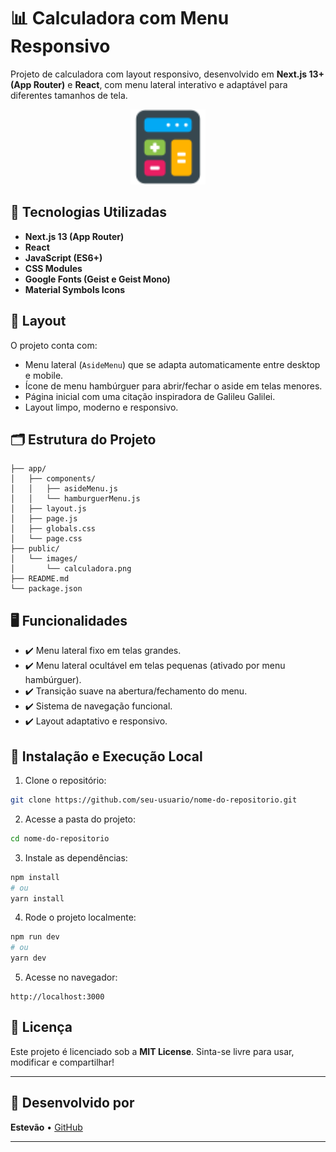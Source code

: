 
# 📊 Calculadora com Menu Responsivo

Projeto de calculadora com layout responsivo, desenvolvido em **Next.js 13+ (App Router)** e **React**, com menu lateral interativo e adaptável para diferentes tamanhos de tela.

<div align="center">
  <img src="./public/images/calculadora.png" alt="Logo" width="120" />
</div>

## 🚀 Tecnologias Utilizadas

- **Next.js 13 (App Router)**
- **React**
- **JavaScript (ES6+)**
- **CSS Modules**
- **Google Fonts (Geist e Geist Mono)**
- **Material Symbols Icons**

## 🎨 Layout

O projeto conta com:

- Menu lateral (`AsideMenu`) que se adapta automaticamente entre desktop e mobile.
- Ícone de menu hambúrguer para abrir/fechar o aside em telas menores.
- Página inicial com uma citação inspiradora de Galileu Galilei.
- Layout limpo, moderno e responsivo.

## 🗂️ Estrutura do Projeto

```
├── app/
│   ├── components/
│   │   ├── asideMenu.js
│   │   └── hamburguerMenu.js
│   ├── layout.js
│   ├── page.js
│   ├── globals.css
│   └── page.css
├── public/
│   └── images/
│       └── calculadora.png
├── README.md
└── package.json
```

## 🖥️ Funcionalidades

- ✔️ Menu lateral fixo em telas grandes.
- ✔️ Menu lateral ocultável em telas pequenas (ativado por menu hambúrguer).
- ✔️ Transição suave na abertura/fechamento do menu.
- ✔️ Sistema de navegação funcional.
- ✔️ Layout adaptativo e responsivo.

## 🔧 Instalação e Execução Local

1. Clone o repositório:
```bash
git clone https://github.com/seu-usuario/nome-do-repositorio.git
```

2. Acesse a pasta do projeto:
```bash
cd nome-do-repositorio
```

3. Instale as dependências:
```bash
npm install
# ou
yarn install
```

4. Rode o projeto localmente:
```bash
npm run dev
# ou
yarn dev
```

5. Acesse no navegador:
```
http://localhost:3000
```

## 📜 Licença

Este projeto é licenciado sob a **MIT License**. Sinta-se livre para usar, modificar e compartilhar!

---

## 💼 Desenvolvido por

**Estevão** • [GitHub](https://github.com/Steve09012004)

---
